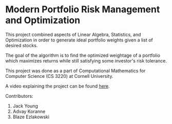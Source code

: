# Modern Portfolio Risk Management and Optimization

This project combined aspects of Linear Algebra, Statistics, and Optimization in order to generate ideal portfolio weights given a list of desired stocks.

The goal of the algorithm is to find the optimized weightage of a portfolio which maximizes returns while still satisfying some investor's risk tolerance.

This project was done as a part of Computational Mathematics for Computer Science (CS 3220) at Cornell University. 

A video explaining the project can be found [here](https://www.youtube.com/watch?v=gAxrZfpTwsk).

Contributors:
1. Jack Young
2. Advay Koranne 
3. Blaze Ezlakowski 

